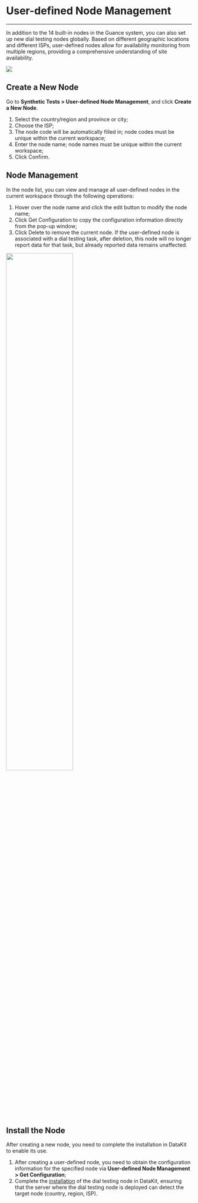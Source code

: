 # User-defined Node Management
---

In addition to the 14 built-in nodes in the Guance system, you can also set up new dial testing nodes globally. Based on different geographic locations and different ISPs, user-defined nodes allow for availability monitoring from multiple regions, providing a comprehensive understanding of site availability.

![](img/image_2.png)

## Create a New Node

Go to **Synthetic Tests > User-defined Node Management**, and click **Create a New Node**.

1. Select the country/region and province or city;
2. Choose the ISP;
3. The node code will be automatically filled in; node codes must be unique within the current workspace;
4. Enter the node name; node names must be unique within the current workspace;
5. Click Confirm.

## Node Management

In the node list, you can view and manage all user-defined nodes in the current workspace through the following operations:

1. Hover over the node name and click the edit button to modify the node name;
2. Click Get Configuration to copy the configuration information directly from the pop-up window;
3. Click Delete to remove the current node. If the user-defined node is associated with a dial testing task, after deletion, this node will no longer report data for that task, but already reported data remains unaffected.

<img src="../img/node-delete.png" width="60%" >

## Install the Node

After creating a new node, you need to complete the installation in DataKit to enable its use.

1. After creating a user-defined node, you need to obtain the configuration information for the specified node via **User-defined Node Management > Get Configuration**;
2. Complete the [installation](../integrations/dialtesting.md) of the dial testing node in DataKit, ensuring that the server where the dial testing node is deployed can detect the target node (country, region, ISP).